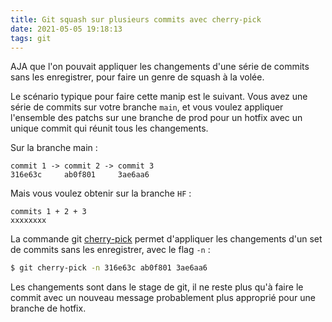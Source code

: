 ```yaml
---
title: Git squash sur plusieurs commits avec cherry-pick
date: 2021-05-05 19:18:13
tags: git
---
```


AJA que l'on pouvait appliquer les changements d'une série de commits sans les enregistrer, pour faire un genre de squash à la volée.

Le scénario typique pour faire cette manip est le suivant. Vous avez une série de commits sur votre branche `main`, et vous voulez appliquer l'ensemble des patchs sur une branche de prod pour un hotfix avec un unique commit qui réunit tous les changements.

Sur la branche main :

```
commit 1 -> commit 2 -> commit 3
316e63c     ab0f801     3ae6aa6
```

Mais vous voulez obtenir sur la branche `HF` :

```
commits 1 + 2 + 3
xxxxxxxx
```

La commande git [cherry-pick](https://git-scm.com/docs/git-cherry-pick) permet d'appliquer les changements d'un set de commits sans les enregistrer, avec le flag `-n` :

```bash
$ git cherry-pick -n 316e63c ab0f801 3ae6aa6
```

Les changements sont dans le stage de git, il ne reste plus qu'à faire le commit avec un nouveau message probablement plus approprié pour une branche de hotfix.
